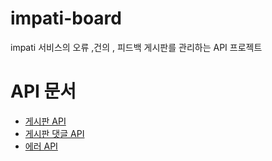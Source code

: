 # impati-board

impati 서비스의 오류 ,건의 , 피드백 게시판를 관리하는  API 프로젝트


# API 문서

- [게시판 API](https://service-hub.org/board/docs/articles.html)
- [게시판 댓글 API](https://service-hub.org/board/docs/comment.html)
- [에러 API](https://service-hub.org/board/docs/error.html)
